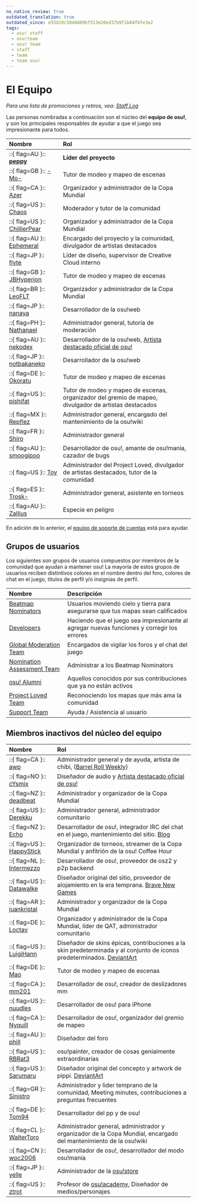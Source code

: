 ```yaml
---
no_native_review: true
outdated_translation: true
outdated_since: e55d19c5048d09bf313e20ed37b9f1b84fbfe3e2
tags:
  - osu! staff
  - osu!team
  - osu! team
  - staff
  - team
  - team osu!
---
```


# El Equipo

*Para una lista de promociones y retiros, vea: [Staff Log](/wiki/Staff_Log)*

Las personas nombradas a continuación son el núcleo del **equipo de osu!**, y son los principales responsables de ayudar a que el juego sea impresionante para todos.

| Nombre | Rol |
| :-- | :-- |
| ::{ flag=AU }:: **[peppy](https://osu.ppy.sh/users/2)** | **Líder del proyecto** |
| ::{ flag=GB }:: [-Mo-](https://osu.ppy.sh/users/2202163) | Tutor de modeo y mapeo de escenas |
| ::{ flag=CA }:: [Azer](https://osu.ppy.sh/users/2155578) | Organizador y administrador de la Copa Mundial |
| ::{ flag=US }:: [Chaos](https://osu.ppy.sh/users/2628870) | Moderador y tutor de la comunidad |
| ::{ flag=US }:: [ChillierPear](https://osu.ppy.sh/users/9501251) | Organizador y administrador de la Copa Mundial |
| ::{ flag=AU }:: [Ephemeral](https://osu.ppy.sh/users/102335) | Encargado del proyecto y la comunidad, divulgador de artistas destacados |
| ::{ flag=JP }:: [flyte](https://osu.ppy.sh/users/3103765) | Líder de diseño, supervisor de Creative Cloud interno |
| ::{ flag=GB }:: [JBHyperion](https://osu.ppy.sh/users/4879508) | Tutor de modeo y mapeo de escenas |
| ::{ flag=BR }:: [LeoFLT](https://osu.ppy.sh/users/3668779) | Organizador y administrador de la Copa Mundial |
| ::{ flag=JP }:: [nanaya](https://osu.ppy.sh/users/2387883) | Desarrollador de la osu!web |
| ::{ flag=PH }:: [Nathanael](https://osu.ppy.sh/users/2295078) | Administrador general, tutoría de moderación |
| ::{ flag=AU }:: [nekodex](https://osu.ppy.sh/users/102) | Desarrollador de la osu!web, [Artista destacado oficial de osu!](https://osu.ppy.sh/beatmaps/artists/1) |
| ::{ flag=JP }:: [notbakaneko](https://osu.ppy.sh/users/10751776) | Desarrollador de la osu!web |
| ::{ flag=DE }:: [Okoratu](https://osu.ppy.sh/users/1623405) | Tutor de modeo y mapeo de escenas |
| ::{ flag=US }:: [pishifat](https://osu.ppy.sh/users/3178418) | Tutor de modeo y mapeo de escenas, organizador del gremio de mapeo, divulgador de artistas destacados |
| ::{ flag=MX }:: [Repflez](https://osu.ppy.sh/users/201392) | Administrador general, encargado del mantenimiento de la osu!wiki |
| ::{ flag=FR }:: [Shiro](https://osu.ppy.sh/users/113005) | Administrador general |
| ::{ flag=AU }:: [smoogipoo](https://osu.ppy.sh/users/1040328) | Desarrollador de osu!, amante de osu!mania, cazador de bugs |
| ::{ flag=US }:: [Toy](https://osu.ppy.sh/users/2757689) | Administrador del Project Loved, divulgador de artistas destacados, tutor de la comunidad |
| ::{ flag=ES }:: [Trosk-](https://osu.ppy.sh/users/3469385) | Administrador general, asistente en torneos |
| ::{ flag=AU }:: [Zallius](https://osu.ppy.sh/users/55) | Especie en peligro |

En adición de lo anterior, el [equipo de soporte de cuentas](Account_support_team) está para ayudar.

## Grupos de usuarios

Los siguientes son grupos de usuarios compuestos por miembros de la comunidad que ayudan a mantener osu! La mayoría de estos grupos de usuarios reciben distintivos colores en el nombre dentro del foro, colores de chat en el juego, títulos de perfil y/o insignias de perfil.

| Nombre | Descripción |
| :-- | :-- |
| [Beatmap Nominators](Beatmap_Nominators) | Usuarios moviendo cielo y tierra para asegurarse que tus mapas sean calificados |
| [Developers](Developers) | Haciendo que el juego sea impresionante al agregar nuevas funciones y corregir los errores |
| [Global Moderation Team](Global_Moderation_Team) | Encargados de vigilar los foros y el chat del juego |
| [Nomination Assessment Team](Nomination_Assessment_Team) | Administrar a los Beatmap Nominators |
| [osu! Alumni](osu!_Alumni) | Aquellos conocidos por sus contribuciones que ya no están activos |
| [Project Loved Team](Project_Loved_Team) | Reconociendo los mapas que más ama la comunidad |
| [Support Team](Support_Team) | Ayuda / Asistencia al usuario |

## Miembros inactivos del núcleo del equipo

| Nombre | Rol |
| :-- | :-- |
| ::{ flag=CA }:: [awp](https://osu.ppy.sh/users/2650) | Administrador general y de ayuda, artista de chibi, ([Barrel Roll Weekly](http://brw.twinkfish.com/)) |
| ::{ flag=NO }:: [cYsmix](https://osu.ppy.sh/users/272870) | Diseñador de audio y [Artista destacado oficial de osu!](https://osu.ppy.sh/beatmaps/artists/2) |
| ::{ flag=NZ }:: [deadbeat](https://osu.ppy.sh/users/128370) | Administrador y organizador de la Copa Mundial |
| ::{ flag=US }:: [Derekku](https://osu.ppy.sh/users/91341) | Administrador general, administrador comunitario |
| ::{ flag=NZ }:: [Echo](https://osu.ppy.sh/users/431) | Desarrollador de osu!, integrador IRC del chat en el juego, mantenimiento del sitio. [Blog](http://blog.echo.sh/) |
| ::{ flag=US }:: [HappyStick](https://osu.ppy.sh/users/256802) | Organizador de torneos, streamer de la Copa Mundial y anfitrión de la osu! Coffee Hour |
| ::{ flag=NL }:: [Intermezzo](https://osu.ppy.sh/users/136842) | Desarrollador de osu!, proveedor de osz2 y p2p backend |
| ::{ flag=US }:: [Datawalke](https://osu.ppy.sh/users/142) | Diseñador original del sitio, proveedor de alojamiento en la era temprana. [Brave New Games](http://www.bravegamer.com/) |
| ::{ flag=AR }:: [juankristal](https://osu.ppy.sh/users/443656) | Administrador y organizador de la Copa Mundial |
| ::{ flag=DE }:: [Loctav](https://osu.ppy.sh/users/71366) | Organizador y administrador de la Copa Mundial, líder de QAT, administrador comunitario |
| ::{ flag=US }:: [LuigiHann](https://osu.ppy.sh/users/1079) | Diseñador de skins épicas, contribuciones a la skin predeterminada y al conjunto de íconos predeterminados. [DeviantArt](https://luigihann.deviantart.com/) |
| ::{ flag=DE }:: [Mao](https://osu.ppy.sh/users/2204515) | Tutor de modeo y mapeo de escenas |
| ::{ flag=CA }:: [mm201](https://osu.ppy.sh/users/30655) | Desarrollador de osu!, creador de deslizadores mm |
| ::{ flag=US }:: [nuudles](https://osu.ppy.sh/users/21312) | Desarrollador de osu! para iPhone |
| ::{ flag=CA }:: [Nyquill](https://osu.ppy.sh/users/682935) | Desarrollador de osu!, organizador del gremio de mapeo |
| ::{ flag=AU }:: [phill](https://osu.ppy.sh/users/53) | Diseñador del foro |
| ::{ flag=US }:: [RBRat3](https://osu.ppy.sh/users/307202) | osu!painter, creador de cosas genialmente extraordinarias |
| ::{ flag=US }:: [Sarumaru](https://osu.ppy.sh/users/9427) | Diseñador original del concepto y artwork de pippi. [DeviantArt](https://sarumaru.deviantart.com/) |
| ::{ flag=GR }:: [Sinistro](https://osu.ppy.sh/users/5530) | Administrador y lider temprano de la comunidad, Meeting minutes, contribuciones a preguntas frecuentes |
| ::{ flag=DE }:: [Tom94](https://osu.ppy.sh/users/1857058) | Desarrollador del pp y de osu! |
| ::{ flag=CL }:: [WalterToro](https://osu.ppy.sh/users/5281416) | Administrador general, administrador y organizador de la Copa Mundial, encargado del mantenimiento de la osu!wiki |
| ::{ flag=CN }:: [woc2006](https://osu.ppy.sh/users/1105845) | Desarrollador de osu!, desarrollador del modo osu!mania |
| ::{ flag=JP }:: [yelle](https://osu.ppy.sh/users/4916903) | Administrador de la [osu!store](https://osu.ppy.sh/store/listing) |
| ::{ flag=US }:: [ztrot](https://osu.ppy.sh/users/6347) | Profesor de [osu!academy](/wiki/Community/Video_series/osu!academy), Diseñador de medios/personajes |
